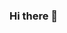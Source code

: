 ### Hi there 👋

<!--
**julia30104/julia30104** is a ✨ _special_ ✨ repository because its `README.md` (this file) appears on your GitHub profile.

Meu nome é julia, sou estudante do primeiro ano do ensino médio, e essa conta no GitHub será usado para projetos futuros

